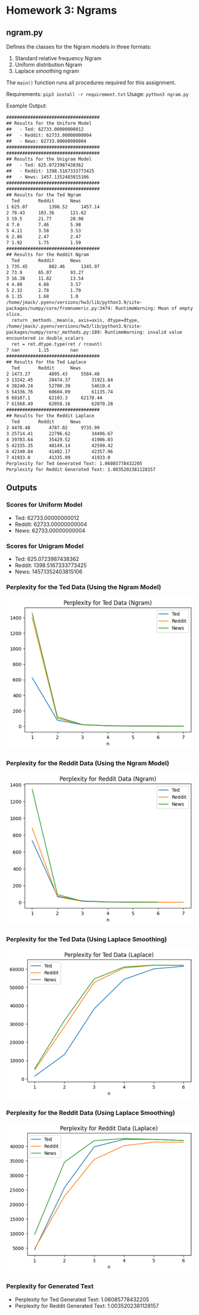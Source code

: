 # Homework 3: Ngrams

## ngram.py

Defines the classes for the Ngram models in three formats:

1. Standard relative frequency Ngram
2. Uniform distribution Ngram
3. Laplace smoothing ngram

The `main()` function runs all procedures required for this assignment.

Requirements: `pip3 install -r requirement.txt`
Usage: `python3 ngram.py`

Example Output:

```
###################################
## Results for the Uniform Model
##   - Ted: 62733.00000000012
##   - Reddit: 62733.00000000004
##   - News: 62733.00000000004
###################################
###################################
## Results for the Unigram Model
##   - Ted: 625.0723987438362
##   - Reddit: 1398.5167333773425
##   - News: 1457.1352403815106
###################################
###################################
## Results for the Ted Ngram
  Ted		Reddit		News
1 625.07		1398.52		1457.14
2 78.43		103.36		121.62
3 19.5		21.77		20.98
4 7.6		7.46		5.98
5 4.11		3.58		3.53
6 2.86		2.47		2.47
7 1.92		1.75		1.59
###################################
## Results for the Reddit Ngram
  Ted		Reddit		News
1 735.45		882.46		1345.97
2 73.9		65.07		93.27
3 16.38		11.82		13.54
4 4.88		4.88		3.57
5 2.32		2.78		1.79
6 1.15		1.68		1.0
/home/jmack/.pyenv/versions/hw3/lib/python3.9/site-packages/numpy/core/fromnumeric.py:3474: RuntimeWarning: Mean of empty slice.
  return _methods._mean(a, axis=axis, dtype=dtype,
/home/jmack/.pyenv/versions/hw3/lib/python3.9/site-packages/numpy/core/_methods.py:189: RuntimeWarning: invalid value encountered in double_scalars
  ret = ret.dtype.type(ret / rcount)
7 nan		1.15		nan
###################################
## Results for the Ted Laplace
  Ted		Reddit		News
2 1473.27		4895.43		5584.48
3 13242.45		28474.37		31921.84
4 38240.24		52700.39		54610.4
5 54336.76		60604.09		61135.74
6 60107.1		62103.3		62178.44
7 61568.49		62058.16		62070.28
###################################
## Results for the Reddit Laplace
  Ted		Reddit		News
2 4478.48		4787.02		9735.99
3 25714.41		22796.62		34496.67
4 39783.64		35429.52		41906.03
5 42335.35		40149.14		42599.42
6 42340.84		41402.17		42357.96
7 41933.0		41335.09		41933.0
Perplexity for Ted Generated Text: 1.06085778432205
Perplexity for Reddit Generated Text: 1.0035202381128157
```

## Outputs

### Scores for Uniform Model

- Ted: 62733.00000000012
- Reddit: 62733.00000000004
- News: 62733.00000000004


### Scores for Unigram Model

- Ted: 625.0723987438362
- Reddit: 1398.5167333773425
- News: 1457.1352403815106

### Perplexity for the Ted Data (Using the Ngram Model)

![](outputs/Perplexity%20for%20Ted%20Data%20(Ngram).png)

### Perplexity for the Reddit Data (Using the Ngram Model)

![](outputs/Perplexity%20for%20Reddit%20Data%20(Ngram).png)

### Perplexity for the Ted Data (Using Laplace Smoothing)

![](outputs/Perplexity%20for%20Ted%20Data%20(Laplace).png)

### Perplexity for the Reddit Data (Using Laplace Smoothing)

![](outputs/Perplexity%20for%20Reddit%20Data%20(Laplace).png)

### Perplexity for Generated Text

- Perplexity for Ted Generated Text: 1.06085778432205
- Perplexity for Reddit Generated Text: 1.0035202381128157